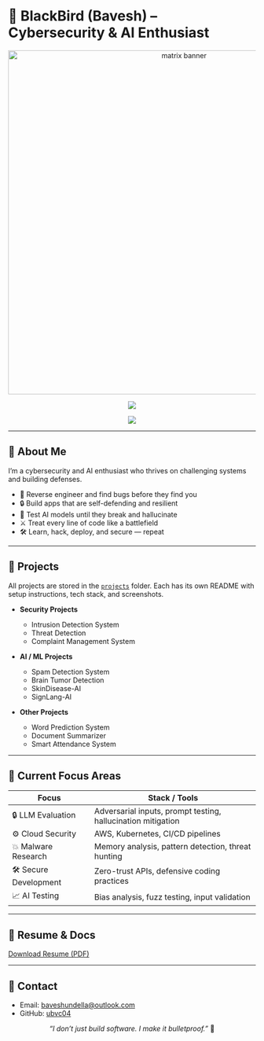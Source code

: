 # 🧠 BlackBird (Bavesh) – Cybersecurity & AI Enthusiast

<p align="center">
  <img src="assets/banners/matrix.gif" alt="matrix banner" width="700"/>
</p>

<p align="center">
  <img src="https://readme-typing-svg.herokuapp.com?font=Fira+Code&weight=600&size=24&pause=1000&color=0AFFEF&center=true&vCenter=true&width=700&lines=👋+BlackBird+(Bavesh)+here!;Reverse+Engineer+%7C+Bug+Hunter+%7C+LLM+Tester;Cloud+DevOps+%7C+Malware+Analyst+%7C+Security+Thinker" />
</p>

<p align="center">
  <img src="https://readme-typing-svg.demolab.com?font=Fira+Code&size=18&duration=3000&pause=500&center=true&vCenter=true&multiline=true&color=39FF14&width=900&lines=Skills%3A+Python+%7C+C+%7C+RE+%7C+AWS+%7C+Linux+%7C+Docker+%7C+K8s+%7C+React+%7C+Node.js+%7C+MongoDB+%7C+Git+%7C+Malware+Analysis+%7C+CI%2FCD+%7C+Bash+%7C+LLM+Security" />
</p>

---

## 🧠 About Me
I’m a cybersecurity and AI enthusiast who thrives on challenging systems and building defenses.  

- 🧬 Reverse engineer and find bugs before they find you  
- 🔒 Build apps that are self-defending and resilient  
- 🧠 Test AI models until they break and hallucinate  
- ⚔️ Treat every line of code like a battlefield  
- 🛠️ Learn, hack, deploy, and secure — repeat  

---

## 🚀 Projects
All projects are stored in the [`projects`](./projects) folder. Each has its own README with setup instructions, tech stack, and screenshots.

- **Security Projects**
  - Intrusion Detection System
  - Threat Detection
  - Complaint Management System

- **AI / ML Projects**
  - Spam Detection System
  - Brain Tumor Detection
  - SkinDisease-AI
  - SignLang-AI

- **Other Projects**
  - Word Prediction System
  - Document Summarizer
  - Smart Attendance System

---

## 🌟 Current Focus Areas
| Focus | Stack / Tools |
| ----- | ------------- |
| 🔒 LLM Evaluation | Adversarial inputs, prompt testing, hallucination mitigation |
| ⚙️ Cloud Security | AWS, Kubernetes, CI/CD pipelines |
| 💥 Malware Research | Memory analysis, pattern detection, threat hunting |
| 🛠️ Secure Development | Zero-trust APIs, defensive coding practices |
| 📈 AI Testing | Bias analysis, fuzz testing, input validation |

---

## 📁 Resume & Docs
[Download Resume (PDF)](https://github.com/ubvc04/ubvc04/raw/main/Bavesh_Undella_Resume.pdf)

---

## 📩 Contact
- Email: baveshundella@outlook.com  
- GitHub: [ubvc04](https://github.com/ubvc04)  

<p align="center">
  <em>“I don’t just build software. I make it bulletproof.”</em> 🧠
</p>
